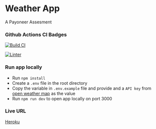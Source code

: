 # Weather App

A Payoneer Assesment

### Github Actions CI Badges

[![Build CI](https://github.com/chokonaira/weather-app/actions/workflows/build.yml/badge.svg)](https://github.com/chokonaira/weather-app/actions/workflows/build.yml)

[![Linter](https://github.com/chokonaira/weather-app/actions/workflows/linter.yml/badge.svg)](https://github.com/chokonaira/weather-app/actions/workflows/linter.yml)


### Run app locally
- Run `npm install`
- Create a `.env` file in the root directory
- Copy the variable in `.env.example` file and provide and a `API key` from [open weather map](http://api.openweathermap.org) as the value
- Run `npm run dev` to open app locally on port 3000
### Live URL

[Heroku](https://payoneer-weather.herokuapp.com/)
